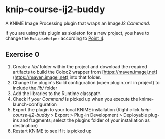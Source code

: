 knip-course-ij2-buddy
=====================

A KNIME Image Processing plugin that wraps an ImageJ2 *Command*.

If you are using this plugin as skeleton for a new project, you have to change the `EclipseHelper` according to [Point 4](https://github.com/knime-ip/knip-imagej2#add-your-own-imagej2-plugins-to-knime).

Exercise 0
----------

1. Create a *lib/* folder within the project and download the required artifacts to build the Coloc2 wrapper from [https://maven.imagej.net](https://maven.imagej.net) into that folder. 
2. Change the plugin's Build configuration (open plugin.xml in project) to include the *lib/* folder
3. Add the libraries to the Runtime classpath
4. Check if your *Command* is picked up when you execute the knime-launch-configuration
5. Export the plugin to your local KNIME installation (Right click *knip-course-ij2-buddy* > Export > Plug-in Development > Deployable plug-ins and fragments; select the plugins folder of your installation as destination)
6. Restart KNIME to see if it is picked up
